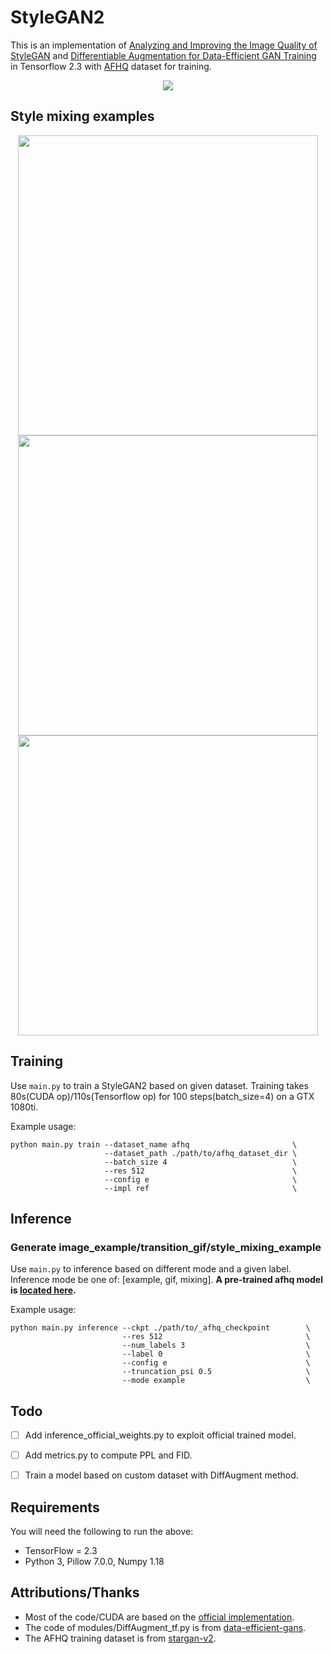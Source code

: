 # StyleGAN2
This is an implementation of [Analyzing and Improving the Image Quality of StyleGAN](https://arxiv.org/abs/1912.04958) and [Differentiable Augmentation for Data-Efficient GAN Training](https://arxiv.org/abs/2006.10738) in Tensorflow 2.3 with [AFHQ](https://github.com/clovaai/stargan-v2) dataset for training.

<div align = 'center'>
  <img src = 'results/gif/test.gif'>
</div>


## Style mixing examples
<div align = 'center'>
  <img src = 'results/mixing/cat.png' height = '480px'>
  <img src = 'results/mixing/dog.png' height = '480px'>
  <img src = 'results/mixing/wild.png' height = '480px'>
</div>


## Training
Use `main.py` to train a StyleGAN2 based on given dataset.
Training takes 80s(CUDA op)/110s(Tensorflow op) for 100 steps(batch_size=4) on a GTX 1080ti.

Example usage:
```
python main.py train --dataset_name afhq                       \
                     --dataset_path ./path/to/afhq_dataset_dir \
                     --batch_size 4                            \
                     --res 512                                 \
                     --config e                                \
                     --impl ref                                \
```


## Inference
### Generate image_example/transition_gif/style_mixing_example
Use `main.py` to inference based on different mode and a given label.
Inference mode be one of: [example, gif, mixing].
**A pre-trained afhq model is [located here](https://drive.google.com/drive/folders/1LSEcdabnhDoJYLc3CkKjWVN6rBPnoOq4?usp=sharing).**

Example usage:
```
python main.py inference --ckpt ./path/to/_afhq_checkpoint        \
                         --res 512                                \
                         --num_labels 3                           \
                         --label 0                                \
                         --config e                               \
                         --truncation_psi 0.5                     \
                         --mode example                           \
```



## Todo
- [ ] Add inference_official_weights.py to exploit official trained model.
- [ ] Add metrics.py to compute PPL and FID.
- [ ] Train a model based on custom dataset with DiffAugment method.


## Requirements
You will need the following to run the above:
- TensorFlow = 2.3
- Python 3, Pillow 7.0.0, Numpy 1.18


## Attributions/Thanks
- Most of the code/CUDA are based on the [official implementation](https://github.com/NVlabs/stylegan2).
- The code of modules/DiffAugment_tf.py is from [data-efficient-gans](https://github.com/mit-han-lab/data-efficient-gans).
- The AFHQ training dataset is from [stargan-v2](https://github.com/clovaai/stargan-v2).
